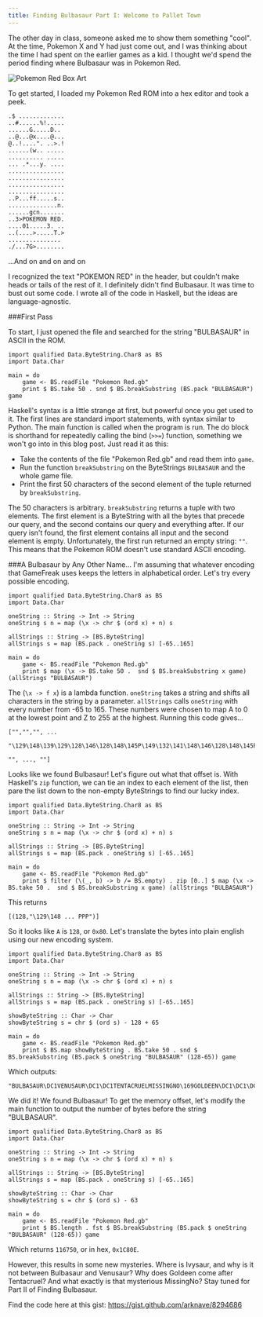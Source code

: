 ```yaml
---
title: Finding Bulbasaur Part I: Welcome to Pallet Town
---
```


The other day in class, someone asked me to show them something "cool". At the time, Pokemon X and Y had just come out, and I was thinking about the time I had spent on the earlier games as a kid. I thought we'd spend the period finding where Bulbasaur was in Pokemon Red.

![Pokemon Red Box Art](https://upload.wikimedia.org/wikipedia/en/e/e9/Pok%C3%A9mon_box_art_-_Red_Version.jpg)

To get started, I loaded my Pokemon Red ROM into a hex editor and took a peek.

```
.$ .............
..#......%!.....
......G.....D.. 
..@...@x....@...
@..!....". ..>.!
......(w.. .....
.......... .....
... .*...y. ....
................
................
................
................
..P...ff.....s..
..............n.
......gcn.......
..3>POKEMON RED.
....01.....3. ..
..(....>.....T.>
...............
./...7G>........

```
...And on and on and on

I recognized the text "POKEMON RED" in the header, but couldn't make heads or tails of the rest of it. I definitely didn't find Bulbasaur. It was time to bust out some code. I wrote all of the code in Haskell, but the ideas are language-agnostic.

###First Pass

To start, I just opened the file and searched for the string "BULBASAUR" in ASCII in the ROM.
```
import qualified Data.ByteString.Char8 as BS 
import Data.Char

main = do
    game <- BS.readFile "Pokemon Red.gb"
    print $ BS.take 50 . snd $ BS.breakSubstring (BS.pack "BULBASAUR") game
```

Haskell's syntax is a little strange at first, but powerful once you get used to it. The first lines are standard import statements, with syntax similar to Python. The main function is called when the program is run. The do block is shorthand for repeatedly calling the bind (`>>=`) function, something we won't go into in this blog post. Just read it as this:

- Take the contents of the file "Pokemon Red.gb" and read them into `game`.
- Run the function `breakSubstring` on the ByteStrings `BULBASAUR` and the whole game file.
- Print the first 50 characters of the second element of the tuple returned by `breakSubstring`.

The 50 characters is arbitrary. `breakSubstring` returns a tuple with two elements. The first element is a ByteString with all the bytes that precede our query, and the second contains our query and everything after. If our query isn't found, the first element contains all input and the second element is empty. Unfortunately, the first run returned an empty string: `""`. This means that the Pokemon ROM doesn't use standard ASCII encoding.

###A Bulbasaur by Any Other Name...
I'm assuming that whatever encoding that GameFreak uses keeps the letters in alphabetical order. Let's try every possible encoding. 

```
import qualified Data.ByteString.Char8 as BS 
import Data.Char

oneString :: String -> Int -> String
oneString s n = map (\x -> chr $ (ord x) + n) s

allStrings :: String -> [BS.ByteString]
allStrings s = map (BS.pack . oneString s) [-65..165]

main = do
    game <- BS.readFile "Pokemon Red.gb"
    print $ map (\x -> BS.take 50 .  snd $ BS.breakSubstring x game) (allStrings "BULBASAUR")
```

The (`\x -> f x`) is a lambda function. `oneString` takes a string and shifts all characters in the string by a parameter. `allStrings` calls `oneString` with every number from -65 to 165. These numbers were chosen to map A to 0 at the lowest point and Z to 255 at the highest. Running this code gives...

```
["","","", ... 

"\129\148\139\129\128\146\128\148\145P\149\132\141\148\146\128\148\145PP\147\132\141\147\128\130\145\148\132\139\140\136\146\146\136\141\134\141\142\232\134\142\139\131\132\132\141PPP",
    
"", ..., ""]
```

Looks like we found Bulbasaur! Let's figure out what that offset is. With Haskell's `zip` function, we can tie an index to each element of the list, then pare the list down to the non-empty ByteStrings to find our lucky index.

```
import qualified Data.ByteString.Char8 as BS 
import Data.Char

oneString :: String -> Int -> String
oneString s n = map (\x -> chr $ (ord x) + n) s

allStrings :: String -> [BS.ByteString]
allStrings s = map (BS.pack . oneString s) [-65..165]

main = do
    game <- BS.readFile "Pokemon Red.gb"
    print $ filter (\(_, b) -> b /= BS.empty) . zip [0..] $ map (\x -> BS.take 50 .  snd $ BS.breakSubstring x game) (allStrings "BULBASAUR")
```

This returns

```
[(128,"\129\148 ... PPP")]
```

So it looks like `A` is `128`, or `0x80`. Let's translate the bytes into plain english using our new encoding system.

```
import qualified Data.ByteString.Char8 as BS 
import Data.Char

oneString :: String -> Int -> String
oneString s n = map (\x -> chr $ (ord x) + n) s

allStrings :: String -> [BS.ByteString]
allStrings s = map (BS.pack . oneString s) [-65..165]

showByteString :: Char -> Char
showByteString s = chr $ (ord s) - 128 + 65

main = do
    game <- BS.readFile "Pokemon Red.gb"
    print $ BS.map showByteString . BS.take 50 . snd $ BS.breakSubstring (BS.pack $ oneString "BULBASAUR" (128-65)) game
```

Which outputs:

```
"BULBASAUR\DC1VENUSAUR\DC1\DC1TENTACRUELMISSINGNO\169GOLDEEN\DC1\DC1\DC1"
```

We did it! We found Bulbasaur! To get the memory offset, let's modify the main function to output the number of bytes before the string "BULBASAUR".

```
import qualified Data.ByteString.Char8 as BS 
import Data.Char

oneString :: String -> Int -> String
oneString s n = map (\x -> chr $ (ord x) + n) s

allStrings :: String -> [BS.ByteString]
allStrings s = map (BS.pack . oneString s) [-65..165]

showByteString :: Char -> Char
showByteString s = chr $ (ord s) - 63

main = do
    game <- BS.readFile "Pokemon Red.gb"
    print $ BS.length . fst $ BS.breakSubstring (BS.pack $ oneString "BULBASAUR" (128-65)) game
```

Which returns `116750`, or in hex, `0x1C80E`.

However, this results in some new mysteries. Where is Ivysaur, and why is it not between Bulbasaur and Venusaur? Why does Goldeen come after Tentacruel? And what exactly is that mysterious MissingNo? Stay tuned for Part II of Finding Bulbasaur.

Find the code here at this gist: https://gist.github.com/arknave/8294686
